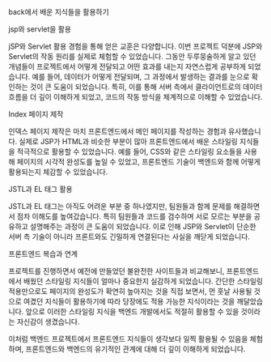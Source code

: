 back에서 배운 지식들을 활용하기

jsp와 servlet을 활용

jSP와 Servlet 활용 경험을 통해 얻은 교훈은 다양합니다. 이번 프로젝트 덕분에 JSP와 Servlet의 작동 원리를 실제로 체험할 수 있었습니다. 그동안 두루뭉술하게 알고 있던 개념들이 프로젝트에서 어떻게 전달되고 어떤 효과를 내는지 자연스럽게 공부하게 되었습니다. 예를 들어, 데이터가 어떻게 전달되며, 그 과정에서 발생하는 결과를 눈으로 확인하는 것이 큰 도움이 되었습니다. 특히, 이를 통해 서버 측에서 클라이언트로의 데이터 흐름을 더 깊이 이해하게 되었고, 코드의 작동 방식을 체계적으로 이해할 수 있었습니다.

Index 페이지 제작

인덱스 페이지 제작은 마치 프론트엔드에서 메인 페이지를 작성하는 경험과 유사했습니다. 실제로 JSP가 HTML과 비슷한 부분이 많아 프론트엔드에서 배운 스타일링 지식들을 적극적으로 활용할 수 있었습니다. 예를 들어, CSS와 같은 스타일링 요소들을 사용해 페이지의 시각적 완성도를 높일 수 있었고, 프론트엔드 기술이 백엔드와 함께 어떻게 활용되는지 체감할 수 있었습니다.

JSTL과 EL 태그 활용

JSTL과 EL 태그는 아직도 어려운 부분 중 하나였지만, 팀원들과 함께 문제를 해결하면서 점차 이해도를 높여갔습니다. 특히 팀원들과 코드를 검수하며 서로 모르는 부분을 공유하고 설명해주는 과정이 큰 도움이 되었습니다. 이로 인해 JSP와 Servlet이 단순한 서버 측 기술이 아니라 프론트와도 긴밀하게 연결된다는 사실을 깨닫게 되었습니다.

프론트엔드 복습과 연계

프로젝트를 진행하면서 예전에 만들었던 불완전한 사이트들과 비교해보니, 프론트엔드에서 배웠던 스타일링 지식들이 얼마나 중요한지 실감하게 되었습니다. 간단한 스타일링 적용만으로도 페이지의 완성도가 확연히 높아지는 것을 직접 보면서, 먼 훗날 사용될 것으로 여겼던 지식들이 활용하기에 따라 당장에도 적용 가능한 지식이라는 것을 깨달았습니다. 앞으로 이러한 스타일링 지식을 백엔드 개발에서도 적절히 활용할 수 있을 것이라는 자신감이 생겼습니다.

이처럼 백엔드 프로젝트에서 프론트엔드 지식들이 생각보다 일찍 활용될 수 있음을 체험하며, 프론트엔드와 백엔드의 유기적인 관계에 대해 더 깊이 이해하게 되었습니다.